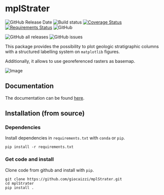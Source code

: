 # mplStrater

![GitHub Release Date](https://img.shields.io/github/release-date/giocaizzi/mplStrater)
![Build status](https://app.travis-ci.com/giocaizzi/mplStrater.svg?branch=main)
[![Coverage Status](https://coveralls.io/repos/github/giocaizzi/mplStrater/badge.svg?branch=main)](https://coveralls.io/github/giocaizzi/mplStrater?branch=main)
[![Requirements Status](https://requires.io/github/giocaizzi/mplStrater/requirements.svg?branch=develop)](https://requires.io/github/giocaizzi/mplStrater/requirements/?branch=develop)
![GitHub](https://img.shields.io/github/license/giocaizzi/mplStrater)

![GitHub all releases](https://img.shields.io/github/downloads/giocaizzi/mplStrater/total?label=GitHub%20downloads)
![GitHub issues](https://img.shields.io/github/issues/giocaizzi/mplStrater)

This package provides the possibility to plot geologic stratigraphic columns with a structured labelling system on `matplotlib` figures.

Additionally, it allows to use georeferenced rasters as basemap.

![Image](data/temp.png)

## Documentation

The documentation can be found [here](https://giocaizzi.github.io/mplStrater/).

## Installation (from source)

### Dependencies

Install dependencies in `requirements.txt` with `conda` or `pip`.

```
pip install -r requirements.txt
```

### Get code and install

Clone code from github and install with `pip`.

```
git clone https://github.com/giocaizzi/mplStrater.git
cd mplStrater
pip install .
```
